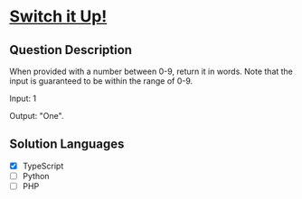 # [Switch it Up!](https://www.codewars.com/kata/5808dcb8f0ed42ae34000031/)

## Question Description

When provided with a number between 0-9, return it in words. Note that the input is guaranteed to be within the range of 0-9.

Input: 1

Output: "One".

## Solution Languages

- [x] TypeScript
- [ ] Python
- [ ] PHP